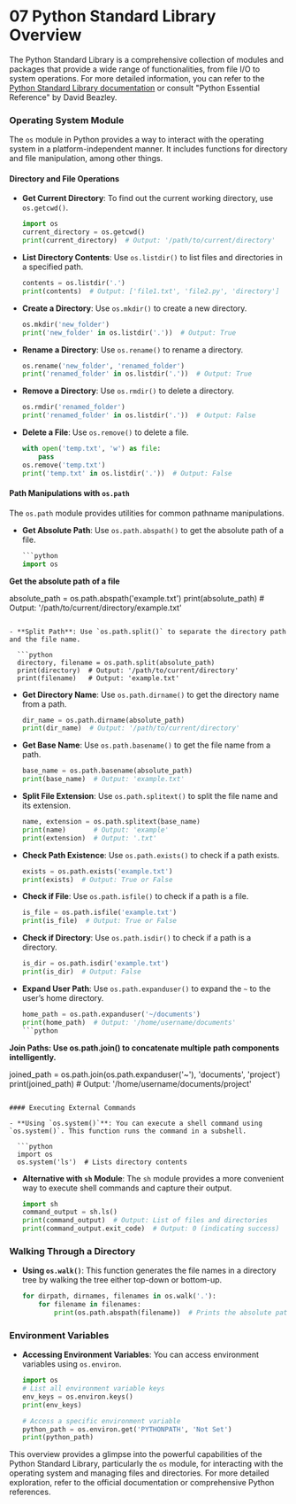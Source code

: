 # 07 Python Standard Library Overview

The Python Standard Library is a comprehensive collection of modules and packages that provide a wide range of functionalities, from file I/O to system operations. For more detailed information, you can refer to the [Python Standard Library documentation](https://docs.python.org/library/index.html) or consult "Python Essential Reference" by David Beazley.

### Operating System Module

The `os` module in Python provides a way to interact with the operating system in a platform-independent manner. It includes functions for directory and file manipulation, among other things.

#### Directory and File Operations

*   **Get Current Directory**: To find out the current working directory, use `os.getcwd()`.

    ```python
    import os
    current_directory = os.getcwd()
    print(current_directory)  # Output: '/path/to/current/directory'
    ```
*   **List Directory Contents**: Use `os.listdir()` to list files and directories in a specified path.

    ```python
    contents = os.listdir('.')
    print(contents)  # Output: ['file1.txt', 'file2.py', 'directory']
    ```
*   **Create a Directory**: Use `os.mkdir()` to create a new directory.

    ```python
    os.mkdir('new_folder')
    print('new_folder' in os.listdir('.'))  # Output: True
    ```
*   **Rename a Directory**: Use `os.rename()` to rename a directory.

    ```python
    os.rename('new_folder', 'renamed_folder')
    print('renamed_folder' in os.listdir('.'))  # Output: True
    ```
*   **Remove a Directory**: Use `os.rmdir()` to delete a directory.

    ```python
    os.rmdir('renamed_folder')
    print('renamed_folder' in os.listdir('.'))  # Output: False
    ```
*   **Delete a File**: Use `os.remove()` to delete a file.

    ```python
    with open('temp.txt', 'w') as file:
        pass
    os.remove('temp.txt')
    print('temp.txt' in os.listdir('.'))  # Output: False
    ```

#### Path Manipulations with `os.path`

The `os.path` module provides utilities for common pathname manipulations.

*   **Get Absolute Path**: Use `os.path.abspath()` to get the absolute path of a file.

    ````python
    ```python
    import os
    ````

**Get the absolute path of a file**

absolute\_path = os.path.abspath('example.txt') print(absolute\_path) # Output: '/path/to/current/directory/example.txt'

````

- **Split Path**: Use `os.path.split()` to separate the directory path and the file name.

  ```python
  directory, filename = os.path.split(absolute_path)
  print(directory)  # Output: '/path/to/current/directory'
  print(filename)   # Output: 'example.txt'
````

*   **Get Directory Name**: Use `os.path.dirname()` to get the directory name from a path.

    ```python
    dir_name = os.path.dirname(absolute_path)
    print(dir_name)  # Output: '/path/to/current/directory'
    ```
*   **Get Base Name**: Use `os.path.basename()` to get the file name from a path.

    ```python
    base_name = os.path.basename(absolute_path)
    print(base_name)  # Output: 'example.txt'
    ```
*   **Split File Extension**: Use `os.path.splitext()` to split the file name and its extension.

    ```python
    name, extension = os.path.splitext(base_name)
    print(name)       # Output: 'example'
    print(extension)  # Output: '.txt'
    ```
*   **Check Path Existence**: Use `os.path.exists()` to check if a path exists.

    ```python
    exists = os.path.exists('example.txt')
    print(exists)  # Output: True or False
    ```
*   **Check if File**: Use `os.path.isfile()` to check if a path is a file.

    ```python
    is_file = os.path.isfile('example.txt')
    print(is_file)  # Output: True or False
    ```
*   **Check if Directory**: Use `os.path.isdir()` to check if a path is a directory.

    ```python
    is_dir = os.path.isdir('example.txt')
    print(is_dir)  # Output: False
    ```
*   **Expand User Path**: Use `os.path.expanduser()` to expand the `~` to the user’s home directory.

    ````python
    home_path = os.path.expanduser('~/documents')
    print(home_path)  # Output: '/home/username/documents'
    ```python
    ````

**Join Paths: Use os.path.join() to concatenate multiple path components intelligently.**

joined\_path = os.path.join(os.path.expanduser('\~'), 'documents', 'project') print(joined\_path) # Output: '/home/username/documents/project'

````

#### Executing External Commands

- **Using `os.system()`**: You can execute a shell command using `os.system()`. This function runs the command in a subshell.

  ```python
  import os
  os.system('ls')  # Lists directory contents
````

*   **Alternative with `sh` Module**: The `sh` module provides a more convenient way to execute shell commands and capture their output.

    ```python
    import sh
    command_output = sh.ls()
    print(command_output)  # Output: List of files and directories
    print(command_output.exit_code)  # Output: 0 (indicating success)
    ```

### Walking Through a Directory

*   **Using `os.walk()`**: This function generates the file names in a directory tree by walking the tree either top-down or bottom-up.

    ```python
    for dirpath, dirnames, filenames in os.walk('.'):
        for filename in filenames:
            print(os.path.abspath(filename))  # Prints the absolute path of each file
    ```

### Environment Variables

*   **Accessing Environment Variables**: You can access environment variables using `os.environ`.

    ```python
    import os
    # List all environment variable keys
    env_keys = os.environ.keys()
    print(env_keys)

    # Access a specific environment variable
    python_path = os.environ.get('PYTHONPATH', 'Not Set')
    print(python_path)
    ```

This overview provides a glimpse into the powerful capabilities of the Python Standard Library, particularly the `os` module, for interacting with the operating system and managing files and directories. For more detailed exploration, refer to the official documentation or comprehensive Python references.

